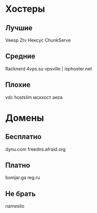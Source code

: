 # Хостеры

## Лучшие
Veesp
Ztv
Нексус
ChunkServe

## Средние
Racknerd
4vps.su
vpsville | isphoster.net

## Плохие
vdc
hostslim
мскхост
aeza

# Домены

## Бесплатно
dynu.com
freedns.afraid.org

## Платно
bomjar.ga
reg.ru

## Не брать
namesilo